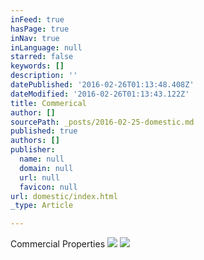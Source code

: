 ```yaml
---
inFeed: true
hasPage: true
inNav: true
inLanguage: null
starred: false
keywords: []
description: ''
datePublished: '2016-02-26T01:13:48.408Z'
dateModified: '2016-02-26T01:13:43.122Z'
title: Commerical
author: []
sourcePath: _posts/2016-02-25-domestic.md
published: true
authors: []
publisher:
  name: null
  domain: null
  url: null
  favicon: null
url: domestic/index.html
_type: Article

---
```

Commercial Properties
![](https://the-grid-user-content.s3-us-west-2.amazonaws.com/a86b59c5-9842-4880-94c7-8fdb44485b36.jpg)
![](https://the-grid-user-content.s3-us-west-2.amazonaws.com/7ddee18a-b7cb-4a2b-be38-5ae47b66abfc.jpg)